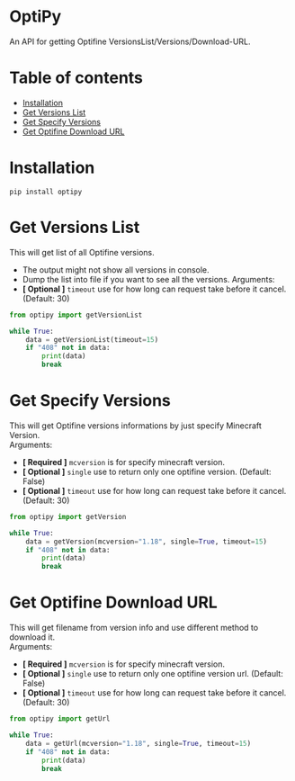 # OptiPy
An API for getting Optifine VersionsList/Versions/Download-URL.
# Table of contents
- [Installation](#installation)
- [Get Versions List](#get-versions-list)
- [Get Specify Versions](#get-specify-versions)
- [Get Optifine Download URL](#get-optifine-download-url)
# Installation
```
pip install optipy
```
# Get Versions List
This will get list of all Optifine versions.
- The output might not show all versions in console.
- Dump the list into file if you want to see all the versions.
Arguments: 
- **[ Optional ]** `timeout` use for how long can request take before it cancel. (Default: 30)  
```python
from optipy import getVersionList

while True:
    data = getVersionList(timeout=15)
    if "408" not in data:
        print(data)
        break
```
# Get Specify Versions
This will get Optifine versions informations by just specify Minecraft Version.  
Arguments: 
- **[ Required ]** `mcversion` is for specify minecraft version.
- **[ Optional ]** `single` use to return only one optifine version. (Default: False)  
- **[ Optional ]** `timeout` use for how long can request take before it cancel. (Default: 30)  
```python
from optipy import getVersion

while True:
    data = getVersion(mcversion="1.18", single=True, timeout=15)
    if "408" not in data:
        print(data)
        break
```
# Get Optifine Download URL
This will get filename from version info and use different method to download it.  
Arguments: 
- **[ Required ]** `mcversion` is for specify minecraft version.
- **[ Optional ]** `single` use to return only one optifine version url. (Default: False)  
- **[ Optional ]** `timeout` use for how long can request take before it cancel. (Default: 30)  
```python
from optipy import getUrl

while True:
    data = getUrl(mcversion="1.18", single=True, timeout=15)
    if "408" not in data:
        print(data)
        break
```